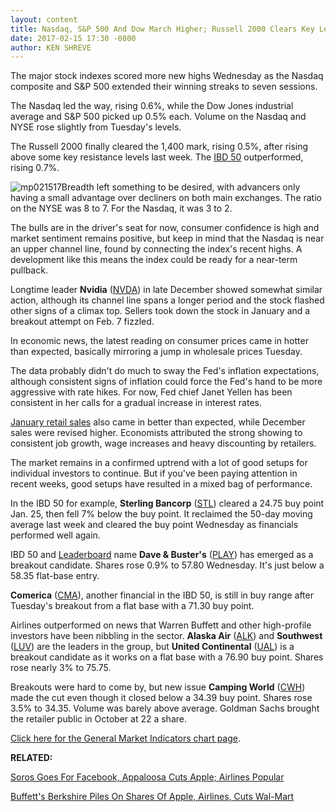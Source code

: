 ```yaml
---
layout: content
title: Nasdaq, S&P 500 And Dow March Higher; Russell 2000 Clears Key Level
date: 2017-02-15 17:30 -0800
author: KEN SHREVE
---
```









The major stock indexes scored more new highs Wednesday as the Nasdaq composite and S&P 500 extended their winning streaks to seven sessions.


The Nasdaq led the way, rising 0.6%, while the Dow Jones industrial average and S&P 500 picked up 0.5% each. Volume on the Nasdaq and NYSE rose slightly from Tuesday's levels.


The Russell 2000 finally cleared the 1,400 mark, rising 0.5%, after rising above some key resistance levels last week. The [IBD 50](https://www.investors.com/stock-lists/ibd-50/ibd-50-performance/) outperformed, rising 0.7%.


![mp021517](https://www.investors.com/wp-content/uploads/2017/02/MP021517-185x300.png)Breadth left something to be desired, with advancers only having a small advantage over decliners on both main exchanges. The ratio on the NYSE was 8 to 7. For the Nasdaq, it was 3 to 2.


The bulls are in the driver's seat for now, consumer confidence is high and market sentiment remains positive, but keep in mind that the Nasdaq is near an upper channel line, found by connecting the index's recent highs. A development like this means the index could be ready for a near-term pullback.


Longtime leader **Nvidia** ([NVDA](https://research.investors.com/quote.aspx?symbol=NVDA)) in late December showed somewhat similar action, although its channel line spans a longer period and the stock flashed other signs of a climax top. Sellers took down the stock in January and a breakout attempt on Feb. 7 fizzled.


In economic news, the latest reading on consumer prices came in hotter than expected, basically mirroring a jump in wholesale prices Tuesday.


The data probably didn't do much to sway the Fed's inflation expectations, although consistent signs of inflation could force the Fed's hand to be more aggressive with rate hikes. For now, Fed chief Janet Yellen has been consistent in her calls for a gradual increase in interest rates.


[January retail sales](https://www.investors.com/news/economy/retail-sales-in-u-s-climb-more-than-forecast-in-broad-advance/) also came in better than expected, while December sales were revised higher. Economists attributed the strong showing to consistent job growth, wage increases and heavy discounting by retailers.


The market remains in a confirmed uptrend with a lot of good setups for individual investors to continue. But if you've been paying attention in recent weeks, good setups have resulted in a mixed bag of performance.


In the IBD 50 for example, **Sterling Bancorp** ([STL](https://research.investors.com/quote.aspx?symbol=STL)) cleared a 24.75 buy point Jan. 25, then fell 7% below the buy point. It reclaimed the 50-day moving average last week and cleared the buy point Wednesday as financials performed well again.


IBD 50 and [Leaderboard](https://www.investors.com/leaderboard) name **Dave & Buster's** ([PLAY](https://research.investors.com/quote.aspx?symbol=PLAY)) has emerged as a breakout candidate. Shares rose 0.9% to 57.80 Wednesday. It's just below a 58.35 flat-base entry.


**Comerica** ([CMA](https://research.investors.com/quote.aspx?symbol=CMA)), another financial in the IBD 50, is still in buy range after Tuesday's breakout from a flat base with a 71.30 buy point.


Airlines outperformed on news that Warren Buffett and other high-profile investors have been nibbling in the sector. **Alaska Air** ([ALK](https://research.investors.com/quote.aspx?symbol=ALK)) and **Southwest** ([LUV](https://research.investors.com/quote.aspx?symbol=LUV)) are the leaders in the group, but **United Continental** ([UAL](https://research.investors.com/quote.aspx?symbol=UAL)) is a breakout candidate as it works on a flat base with a 76.90 buy point. Shares rose nearly 3% to 75.75.


Breakouts were hard to come by, but new issue **Camping World** ([CWH](https://research.investors.com/quote.aspx?symbol=CWH)) made the cut even though it closed below a 34.39 buy point. Shares rose 3.5% to 34.35. Volume was barely above average. Goldman Sachs brought the retailer public in October at 22 a share.


[Click here for the General Market Indicators chart page](https://www.investors.com/wp-content/uploads/2017/02/IBD1502152554GMI.pdf).


**RELATED:**


[Soros Goes For Facebook, Appaloosa Cuts Apple; Airlines Popular](https://www.investors.com/news/soros-goes-for-facebook-appaloosa-cuts-apple-airlines-popular/)


[Buffett's Berkshire Piles On Shares Of Apple, Airlines, Cuts Wal-Mart](https://www.investors.com/news/buffetts-berkshire-piles-on-shares-of-apple-airlines-cuts-wal-mart/) 




